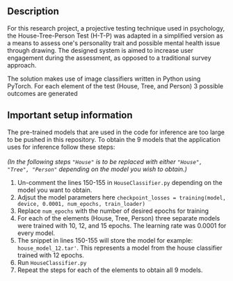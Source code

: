 ## Description
For this research project, a projective testing technique used in psychology, the House-Tree-Person Test (H-T-P) was adapted in a simplified version as a means to assess one's personality trait and possible mental health issue through drawing. The designed system is aimed to increase user engagement during the assessment, as opposed to a traditional survey approach.

The solution makes use of image classifiers written in Python using PyTorch. For each element of the test (House, Tree, and Person) 3 possible outcomes are generated

## Important setup information
The pre-trained models that are used in the code for inference are too large to be pushed in this repository. To obtain the 9 models that the application uses for inference follow these steps: <br>
<br>
<em>(In the following steps `"House"` is to be replaced with either `"House", "Tree", "Person"` depending on the model you wish to obtain.)</em>

 1. Un-comment the lines 150-155 in `HouseClassifier.py` depending on the model you want to obtain.
 2. Adjsut the model parameters here
 `checkpoint_losses = training(model, device, 0.0001, num_epochs, train_loader)`
 3. Replace `num_epochs` with the number of desired epochs for training
 4. For each of the elements (House, Tree, Person) three separate models were trained with 10, 12, and 15 epochs. The learning rate was 0.0001 for every model.
 5. The snippet in lines 150-155 will store the model  for example: `house_model_12.tar'`. This represents a model from the house classifier trained with 12 epochs.
 6. Run `HouseClassifier.py`
 7. Repeat the steps for each of the elements to obtain all 9 models.
